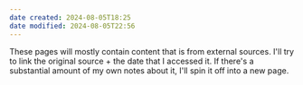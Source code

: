 ```yaml
---
date created: 2024-08-05T18:25
date modified: 2024-08-05T22:56
---
```


These pages will mostly contain content that is from external sources. I'll try to link the original source + the date that I accessed it. If there's a substantial amount of my own notes about it, I'll spin it off into a new page. 